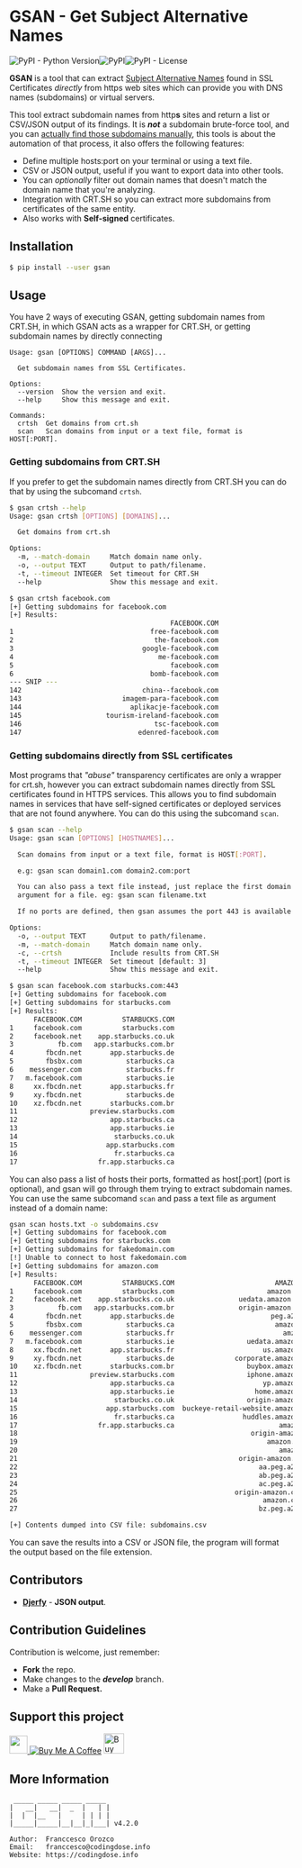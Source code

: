 # GSAN - Get Subject Alternative Names

![PyPI - Python Version](https://img.shields.io/pypi/pyversions/gsan)![PyPI](https://img.shields.io/pypi/v/gsan)![PyPI - License](https://img.shields.io/pypi/l/gsan)


**GSAN** is a tool that can extract [Subject Alternative Names](https://en.wikipedia.org/wiki/Subject_Alternative_Name) found in SSL Certificates _directly_ from https web sites which can provide you with DNS names (subdomains) or virtual servers.

This tool extract subdomain names from http**s** sites and return a list or CSV/JSON output of its findings. It is _**not**_ a subdomain brute-force tool, and you can [actually find those subdomains manually](https://gfycat.com/AnotherDizzyDodobird), this tools is about the automation of that process, it also offers the following features:

* Define multiple hosts:port on your terminal or using a text file.
* CSV or JSON output, useful if you want to export data into other tools.
* You can _optionally_ filter out domain names that doesn't match the domain name that you're analyzing.
* Integration with CRT.SH so you can extract more subdomains from certificates of the same entity.
* Also works with **Self-signed** certificates.

## Installation
```bash
$ pip install --user gsan
```

## Usage

You have 2 ways of executing GSAN, getting subdomain names from CRT.SH, in which GSAN acts as a wrapper for CRT.SH, or getting subdomain names by directly connecting

```
Usage: gsan [OPTIONS] COMMAND [ARGS]...

  Get subdomain names from SSL Certificates.

Options:
  --version  Show the version and exit.
  --help     Show this message and exit.

Commands:
  crtsh  Get domains from crt.sh
  scan   Scan domains from input or a text file, format is HOST[:PORT].
```

### Getting subdomains from CRT.SH
If you prefer to get the subdomain names directly from CRT.SH you can do that by using the subcomand `crtsh`.

```bash
$ gsan crtsh --help
Usage: gsan crtsh [OPTIONS] [DOMAINS]...

  Get domains from crt.sh

Options:
  -m, --match-domain     Match domain name only.
  -o, --output TEXT      Output to path/filename.
  -t, --timeout INTEGER  Set timeout for CRT.SH
  --help                 Show this message and exit.

$ gsan crtsh facebook.com
[+] Getting subdomains for facebook.com
[+] Results:
                                        FACEBOOK.COM
1                                  free-facebook.com
2                                   the-facebook.com
3                                google-facebook.com
4                                    me-facebook.com
5                                       facebook.com
6                                  bomb-facebook.com
--- SNIP ---
142                              china--facebook.com
143                         imagem-para-facebook.com
144                           aplikacje-facebook.com
145                     tourism-ireland-facebook.com
146                                 tsc-facebook.com
147                             edenred-facebook.com
```

### Getting subdomains directly from SSL certificates
Most programs that _"abuse"_ transparency certificates are only a wrapper for crt.sh, however you can extract subdomain names directly from SSL certificates found in HTTPS services. This allows you to find subdomain names in services that have self-signed certificates or deployed services that are not found anywhere. You can do this using the subcomand `scan`.

```bash
$ gsan scan --help
Usage: gsan scan [OPTIONS] [HOSTNAMES]...

  Scan domains from input or a text file, format is HOST[:PORT].

  e.g: gsan scan domain1.com domain2.com:port

  You can also pass a text file instead, just replace the first domain
  argument for a file. eg: gsan scan filename.txt

  If no ports are defined, then gsan assumes the port 443 is available.

Options:
  -o, --output TEXT      Output to path/filename.
  -m, --match-domain     Match domain name only.
  -c, --crtsh            Include results from CRT.SH
  -t, --timeout INTEGER  Set timeout [default: 3]
  --help                 Show this message and exit.

$ gsan scan facebook.com starbucks.com:443
[+] Getting subdomains for facebook.com
[+] Getting subdomains for starbucks.com
[+] Results:
      FACEBOOK.COM          STARBUCKS.COM
1     facebook.com          starbucks.com
2     facebook.net    app.starbucks.co.uk
3           fb.com   app.starbucks.com.br
4        fbcdn.net       app.starbucks.de
5        fbsbx.com           starbucks.ca
6    messenger.com           starbucks.fr
7   m.facebook.com           starbucks.ie
8     xx.fbcdn.net       app.starbucks.fr
9     xy.fbcdn.net           starbucks.de
10    xz.fbcdn.net       starbucks.com.br
11                  preview.starbucks.com
12                       app.starbucks.ca
13                       app.starbucks.ie
14                        starbucks.co.uk
15                      app.starbucks.com
16                        fr.starbucks.ca
17                    fr.app.starbucks.ca
```

You can also pass a list of hosts their ports, formatted as host[:port] (port is optional), and gsan will go through them trying to extract subdomain names. You can use the same subcomand `scan` and pass a text file as argument instead of a domain name:

```bash
gsan scan hosts.txt -o subdomains.csv
[+] Getting subdomains for facebook.com
[+] Getting subdomains for starbucks.com
[+] Getting subdomains for fakedomain.com
[!] Unable to connect to host fakedomain.com
[+] Getting subdomains for amazon.com
[+] Results:
      FACEBOOK.COM          STARBUCKS.COM                         AMAZON.COM
1     facebook.com          starbucks.com                       amazon.co.uk
2     facebook.net    app.starbucks.co.uk                uedata.amazon.co.uk
3           fb.com   app.starbucks.com.br                origin-amazon.co.uk
4        fbcdn.net       app.starbucks.de                        peg.a2z.com
5        fbsbx.com           starbucks.ca                         amazon.com
6    messenger.com           starbucks.fr                           amzn.com
7   m.facebook.com           starbucks.ie                  uedata.amazon.com
8     xx.fbcdn.net       app.starbucks.fr                      us.amazon.com
9     xy.fbcdn.net           starbucks.de               corporate.amazon.com
10    xz.fbcdn.net       starbucks.com.br                  buybox.amazon.com
11                  preview.starbucks.com                  iphone.amazon.com
12                       app.starbucks.ca                      yp.amazon.com
13                       app.starbucks.ie                    home.amazon.com
14                        starbucks.co.uk                  origin-amazon.com
15                      app.starbucks.com  buckeye-retail-website.amazon.com
16                        fr.starbucks.ca                 huddles.amazon.com
17                    fr.app.starbucks.ca                          amazon.de
18                                                          origin-amazon.de
19                                                              amazon.co.jp
20                                                                 amazon.jp
21                                                       origin-amazon.co.jp
22                                                            aa.peg.a2z.com
23                                                            ab.peg.a2z.com
24                                                            ac.peg.a2z.com
25                                                      origin-amazon.com.au
26                                                             amazon.com.au
27                                                            bz.peg.a2z.com

[+] Contents dumped into CSV file: subdomains.csv
```

You can save the results into a CSV or JSON file, the program will format the output based on the file extension.

## Contributors
* [**Djerfy**](https://github.com/djerfy) - **JSON output**.

## Contribution Guidelines
Contribution is welcome, just remember:
* **Fork** the repo.
* Make changes to the **_develop_** branch.
* Make a **Pull Request.**

## Support this project

<a href="https://www.paypal.me/orozcofranccesco">
  <img height="32" src="assets/paypal_badge.png" />
</a> <a href="https://www.buymeacoffee.com/franccesco" target="_blank"><img src="https://www.buymeacoffee.com/assets/img/custom_images/white_img.png" alt="Buy Me A Coffee" style="height: auto !important;width: auto !important;" ></a> <a href='https://ko-fi.com/V7V8AXFE' target='_blank'><img height='36' style='border:0px;height:36px;' src='https://az743702.vo.msecnd.net/cdn/kofi2.png?v=0' border='0' alt='Buy Me a Coffee at ko-fi.com' /></a>

## More Information

```
 _____ _____ _____ _____
|   __|   __|  _  |   | |
|  |  |__   |     | | | |
|_____|_____|__|__|_|___| v4.2.0

Author:  Franccesco Orozco
Email:   franccesco@codingdose.info
Website: https://codingdose.info
```
